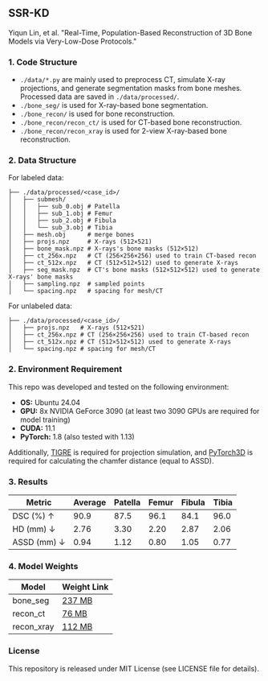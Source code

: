 ## SSR-KD

Yiqun Lin, et al. "Real-Time, Population-Based Reconstruction of 3D Bone Models via Very-Low-Dose Protocols."

### 1. Code Structure

- `./data/*.py` are mainly used to preprocess CT, simulate X-ray projections, and generate segmentation masks from bone meshes. Processed data are saved in `./data/processed/`.
- `./bone_seg/` is used for X-ray-based bone segmentation.
- `./bone_recon/` is used for bone reconstruction.
- `./bone_recon/recon_ct/` is used for CT-based bone reconstruction.
- `./bone_recon/recon_xray` is used for 2-view X-ray-based bone reconstruction.

### 2. Data Structure

For labeled data:

````shell
├── ./data/processed/<case_id>/
│   ├── submesh/
│   │   ├── sub_0.obj # Patella
│   │   ├── sub_1.obj # Femur
│   │   ├── sub_2.obj # Fibula
│   │   └── sub_3.obj # Tibia
│   ├── mesh.obj      # merge bones
│   ├── projs.npz     # X-rays (512×521)
│   ├── bone_mask.npz # X-rays's bone masks (512×512)
│   ├── ct_256x.npz   # CT (256×256×256) used to train CT-based recon
│   ├── ct_512x.npz   # CT (512×512×512) used to generate X-rays
│   ├── seg_mask.npz  # CT's bone masks (512×512×512) used to generate X-rays' bone masks
│   ├── sampling.npz  # sampled points
│   └── spacing.npz   # spacing for mesh/CT
````

For unlabeled data:

````shell
├── ./data/processed/<case_id>/
│   ├── projs.npz   # X-rays (512×521)
│   ├── ct_256x.npz # CT (256×256×256) used to train CT-based recon
│   ├── ct_512x.npz # CT (512×512×512) used to generate X-rays
│   └── spacing.npz # spacing for mesh/CT
````

### 2. Environment Requirement

This repo was developed and tested on the following environment:

- **OS:** Ubuntu 24.04
- **GPU:** 8x NVIDIA GeForce 3090 (at least two 3090 GPUs are required for model training)
- **CUDA:** 11.1
- **PyTorch:** 1.8 (also tested with 1.13)

Additionally,  [TIGRE](https://github.com/CERN/TIGRE) is required for projection simulation, and [PyTorch3D](https://github.com/facebookresearch/pytorch3d) is required for calculating the chamfer distance (equal to ASSD).

### 3. Results

| Metric      | Average | Patella | Femur | Fibula | Tibia |
| ----------- | ------- | ------- | ----- | ------ | ----- |
| DSC (%) ↑   | 90.9    | 87.5    | 96.1  | 84.1   | 96.0  |
| HD (mm) ↓   | 2.76    | 3.30    | 2.20  | 2.87   | 2.06  |
| ASSD (mm) ↓ | 0.94    | 1.12    | 0.80  | 1.05   | 0.77  |

### 4. Model Weights

| Model      | Weight Link                                                  |
| ---------- | ------------------------------------------------------------ |
| bone_seg   | [237 MB](https://drive.google.com/file/d/1B_Jd1wqTN4cXMBTWbCJlzQTOkIdxyBRM/view?usp=sharing) |
| recon_ct   | [76 MB](https://drive.google.com/file/d/1MCO0lqHPTLCzkkxy16159lvbHyO1QHK2/view?usp=sharing) |
| recon_xray | [112 MB](https://drive.google.com/file/d/1_OySQkscbht-kj78JnaZMPRFQzPVmbHD/view?usp=sharing) |

### License

This repository is released under MIT License (see LICENSE file for details).